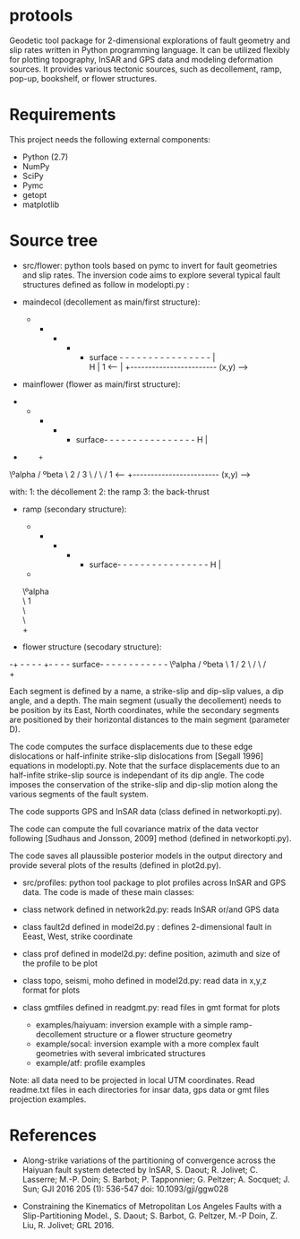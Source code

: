 # protools
Geodetic tool package for 2-dimensional explorations of fault geometry and slip rates written in Python programming language. It can be utilized flexibly for plotting topography, InSAR and GPS data and modeling deformation sources. It provides various tectonic sources, such as decollement, ramp, pop-up, bookshelf, or flower structures.

 Requirements
=============
This project needs the following external components:
 * Python (2.7)
 * NumPy
 * SciPy 
 * Pymc
 * getopt
 * matplotlib 

 Source tree
============

  * src/flower: python tools based on pymc to invert for fault geometries and slip rates. The inversion code aims to explore several typical fault structures defined as follow in modelopti.py : 

- maindecol (decollement as main/first structure):

    - - - - - surface  - - - - - - - - - - - - - - - -
   |  
 H |       1   <--
   |  +------------------------
     (x,y)      --> 

-  mainflower (flower as main/first structure):

  - - - - - surface- - - - - - - - - - - - - - - -
H |
  +         + 
   \ºalpha / ºbeta
    \ 2   / 3
     \   /
      \ /           1   <--
       +------------------------
	  (x,y)             -->        
                                       
with:
1: the décollement
2: the ramp
3: the back-thrust


- ramp (secondary structure):

  - - - - - surface- - - - - - - - - - - - - - - -
H |
  +   
   \ºalpha  
    \ 1    
     \   
      \  
	   +	

-  flower structure (secodary structure):

 -+ - - - - +- - - - surface- - - - - - - - - - - -
   \ºalpha / ºbeta
    \ 1   / 2
     \   /
      \ /           
       +

Each segment is defined by a name, a strike-slip and dip-slip values, a dip angle, and a depth. The main segment (usually the decollement) needs to be position by its East, North coordinates, while the secondary segments are positioned by their horizontal distances to the main segment (parameter D). 

The code computes the surface displacements due to these edge dislocations or half-infinite strike-slip dislocations from [Segall 1996] equations in modelopti.py. Note that the surface displacements due to an half-infite strike-slip source is independant of its dip angle. The code imposes the conservation of the strike-slip and dip-slip motion along the various segments of the fault system.

The code supports GPS and InSAR data (class defined in networkopti.py).

The code can compute the full covariance matrix of the data vector following [Sudhaus and Jonsson, 2009] method (defined in networkopti.py).

The code saves all plaussible posterior models in the output directory and provide several plots of the results (defined in plot2d.py). 

  * src/profiles: python tool package to plot profiles across InSAR and GPS data. The code is made of these main classes:

- class network defined in network2d.py: reads InSAR or/and GPS data

- class fault2d defined in model2d.py : defines 2-dimensional fault in Eeast, West, strike coordinate 

- class prof defined in model2d.py: define position, azimuth and size of the profile to be plot

- class topo, seismi, moho defined in model2d.py: read data in x,y,z format for plots

- class gmtfiles defined in readgmt.py: read files in gmt format for plots

  * examples/haiyuam: inversion example  with a simple ramp-decollement structure or a flower structure geometry
  * example/socal: inversion example with a more complex fault geometries with several imbricated structures
  * example/atf: profile examples

Note: all data need to be projected in local UTM coordinates. Read readme.txt files in each directories for insar data, gps data or gmt files projection examples.
 
 References
============

  * Along-strike variations of the partitioning of convergence across the Haiyuan fault system detected by InSAR, S. Daout; R. Jolivet; C. Lasserre; M.-P. Doin; S. Barbot; P. Tapponnier; G. Peltzer; A. Socquet; J. Sun; GJI 2016 205 (1): 536-547 doi: 10.1093/gji/ggw028

  * Constraining the Kinematics of Metropolitan Los Angeles Faults with a Slip-Partitioning Model., S. Daout; S. Barbot, G. Peltzer, M.-P Doin, Z. Liu, R. Jolivet; GRL 2016.

